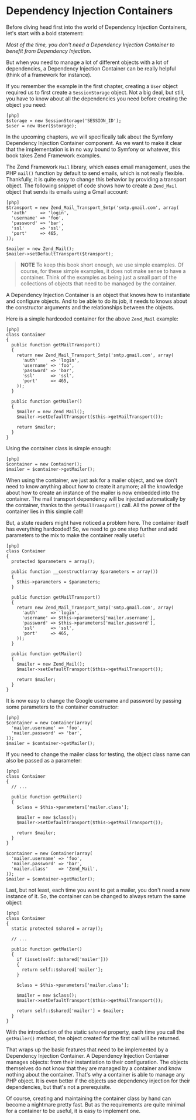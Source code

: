 Dependency Injection Containers
===============================

Before diving head first into the world of Dependency Injection Containers,
let's start with a bold statement:

  *Most of the time, you don't need a Dependency Injection Container to
  benefit from Dependency Injection*.

But when you need to manage a lot of different objects with a lot of
dependencies, a Dependency Injection Container can be really helpful (think of
a framework for instance).

If you remember the example in the first chapter, creating a `User` object
required us to first create a `SessionStorage` object. Not a big deal, but still,
you have to know about all the dependencies you need before creating the
object you need:

    [php]
    $storage = new SessionStorage('SESSION_ID');
    $user = new User($storage);

In the upcoming chapters, we will specifically talk about the Symfony
Dependency Injection Container component. As we want to make it clear that the
implementation is in no way bound to Symfony or whatever, this book takes Zend
Framework examples.

The Zend Framework `Mail` library, which eases email management, uses the PHP
`mail()` function by default to send emails, which is not really flexible.
Thankfully, it is quite easy to change this behavior by providing a transport
object. The following snippet of code shows how to create a `Zend_Mail` object
that sends its emails using a Gmail account:

    [php]
    $transport = new Zend_Mail_Transport_Smtp('smtp.gmail.com', array(
      'auth'     => 'login',
      'username' => 'foo',
      'password' => 'bar',
      'ssl'      => 'ssl',
      'port'     => 465,
    ));

    $mailer = new Zend_Mail();
    $mailer->setDefaultTransport($transport);

>**NOTE**
>To keep this book short enough, we use simple examples. Of course,
>for these simple examples, it does not make sense to have a
>container. Think of the examples as being just a small part of the
>collections of objects that need to be managed by the container.

A Dependency Injection Container is an object that knows how to instantiate
and configure objects. And to be able to do its job, it needs to knows about
the constructor arguments and the relationships between the objects.

Here is a simple hardcoded container for the above `Zend_Mail` example:

    [php]
    class Container
    {
      public function getMailTransport()
      {
        return new Zend_Mail_Transport_Smtp('smtp.gmail.com', array(
          'auth'     => 'login',
          'username' => 'foo',
          'password' => 'bar',
          'ssl'      => 'ssl',
          'port'     => 465,
        ));
      }

      public function getMailer()
      {
        $mailer = new Zend_Mail();
        $mailer->setDefaultTransport($this->getMailTransport());

        return $mailer;
      }
    }

Using the container class is simple enough:

    [php]
    $container = new Container();
    $mailer = $container->getMailer();

When using the container, we just ask for a mailer object, and we don't need
to know anything about how to create it anymore; all the knowledge about how
to create an instance of the mailer is now embedded into the container. The
mail transport dependency will be injected automatically by the container,
thanks to the `getMailTransport()` call. All the power of the container lies
in this simple call!

But, a stute readers might have noticed a problem here. The container itself
has everything hardcoded! So, we need to go one step further and add
parameters to the mix to make the container really useful:

    [php]
    class Container
    {
      protected $parameters = array();

      public function __construct(array $parameters = array())
      {
        $this->parameters = $parameters;
      }

      public function getMailTransport()
      {
        return new Zend_Mail_Transport_Smtp('smtp.gmail.com', array(
          'auth'     => 'login',
          'username' => $this->parameters['mailer.username'],
          'password' => $this->parameters['mailer.password'],
          'ssl'      => 'ssl',
          'port'     => 465,
        ));
      }

      public function getMailer()
      {
        $mailer = new Zend_Mail();
        $mailer->setDefaultTransport($this->getMailTransport());

        return $mailer;
      }
    }

It is now easy to change the Google username and password by passing some
parameters to the container constructor:

    [php]
    $container = new Container(array(
      'mailer.username' => 'foo',
      'mailer.password' => 'bar',
    ));
    $mailer = $container->getMailer();

If you need to change the mailer class for testing, the object class name can
also be passed as a parameter:

    [php]
    class Container
    {
      // ...

      public function getMailer()
      {
        $class = $this->parameters['mailer.class'];

        $mailer = new $class();
        $mailer->setDefaultTransport($this->getMailTransport());

        return $mailer;
      }
    }

    $container = new Container(array(
      'mailer.username' => 'foo',
      'mailer.password' => 'bar',
      'mailer.class'    => 'Zend_Mail',
    ));
    $mailer = $container->getMailer();

Last, but not least, each time you want to get a mailer, you don't need a
new instance of it. So, the container can be changed to always return the same
object:

    [php]
    class Container
    {
      static protected $shared = array();

      // ...

      public function getMailer()
      {
        if (isset(self::$shared['mailer']))
        {
          return self::$shared['mailer'];
        }

        $class = $this->parameters['mailer.class'];

        $mailer = new $class();
        $mailer->setDefaultTransport($this->getMailTransport());

        return self::$shared['mailer'] = $mailer;
      }
    }

With the introduction of the static `$shared` property, each time you call the
`getMailer()` method, the object created for the first call will be returned.

That wraps up the basic features that need to be implemented by a Dependency
Injection Container. A Dependency Injection Container manages objects: from
their instantiation to their configuration. The objects themselves do not know
that they are managed by a container and know nothing about the container.
That's why a container is able to manage any PHP object. It is even better if
the objects use dependency injection for their dependencies, but that's not a
prerequisite.

Of course, creating and maintaining the container class by hand can become a
nightmare pretty fast. But as the requirements are quite minimal for a
container to be useful, it is easy to implement one.
